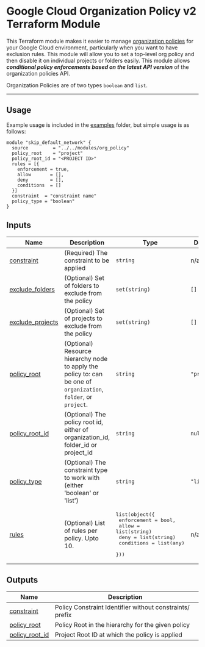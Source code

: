 <!-- BEGIN_TF_DOCS -->
# Google Cloud Organization Policy v2 Terraform Module

This Terraform module makes it easier to manage [organization policies](https://cloud.google.com/resource-manager/docs/organization-policy/overview) for your Google Cloud environment, particularly when you want to have exclusion rules. This module will allow you to set a top-level org policy and then disable it on individual projects or folders easily. This module allows **_conditional policy enforcements based on the latest API version_** of the organization policies API.

Organization Policies are of two types `boolean` and `list`.

---

## Usage
Example usage is included in the [examples](./examples/org_policy_v2) folder, but simple usage is as follows:

```hcl
module "skip_default_network" {
  source         = "../../modules/org_policy"
  policy_root    = "project"
  policy_root_id = "<PROJECT ID>"
  rules = [{
    enforcement = true,
    allow       = [],
    deny        = [],
    conditions  = []
  }]
  constraint  = "constraint name"
  policy_type = "boolean"
}
```

## Inputs

| Name | Description | Type | Default | Required |
|------|-------------|------|---------|:--------:|
| <a name="input_constraint"></a> [constraint](#input\_constraint) | (Required) The constraint to be applied | `string` | n/a | yes |
| <a name="input_exclude_folders"></a> [exclude\_folders](#input\_exclude\_folders) | (Optional) Set of folders to exclude from the policy | `set(string)` | `[]` | no |
| <a name="input_exclude_projects"></a> [exclude\_projects](#input\_exclude\_projects) | (Optional) Set of projects to exclude from the policy | `set(string)` | `[]` | no |
| <a name="input_policy_root"></a> [policy\_root](#input\_policy\_root) | (Optional) Resource hierarchy node to apply the policy to: can be one of `organization`, `folder`, or `project`. | `string` | `"project"` | no |
| <a name="input_policy_root_id"></a> [policy\_root\_id](#input\_policy\_root\_id) | (Optional) The policy root id, either of organization\_id, folder\_id or project\_id | `string` | `null` | no |
| <a name="input_policy_type"></a> [policy\_type](#input\_policy\_type) | (Optional) The constraint type to work with (either 'boolean' or 'list') | `string` | `"list"` | no |
| <a name="input_rules"></a> [rules](#input\_rules) | (Optional) List of rules per policy. Upto 10. | <pre>list(object({<br>    enforcement = bool,<br>    allow       = list(string)<br>    deny        = list(string)<br>    conditions  = list(any)<br>  }))</pre> | n/a | yes |

## Outputs

| Name | Description |
|------|-------------|
| <a name="output_constraint"></a> [constraint](#output\_constraint) | Policy Constraint Identifier without constraints/ prefix |
| <a name="output_policy_root"></a> [policy\_root](#output\_policy\_root) | Policy Root in the hierarchy for the given policy |
| <a name="output_policy_root_id"></a> [policy\_root\_id](#output\_policy\_root\_id) | Project Root ID at which the policy is applied |
<!-- END_TF_DOCS -->
